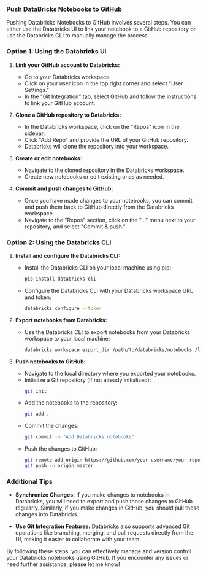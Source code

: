 ### Push DataBricks Notebooks to GitHub

Pushing Databricks Notebooks to GitHub involves several steps. You can either use the Databricks UI to link your notebook to a GitHub repository or use the Databricks CLI to manually manage the process.

### Option 1: Using the Databricks UI

1. **Link your GitHub account to Databricks:**
   - Go to your Databricks workspace.
   - Click on your user icon in the top right corner and select "User Settings."
   - In the "Git Integration" tab, select GitHub and follow the instructions to link your GitHub account.

2. **Clone a GitHub repository to Databricks:**
   - In the Databricks workspace, click on the "Repos" icon in the sidebar.
   - Click "Add Repo" and provide the URL of your GitHub repository.
   - Databricks will clone the repository into your workspace.

3. **Create or edit notebooks:**
   - Navigate to the cloned repository in the Databricks workspace.
   - Create new notebooks or edit existing ones as needed.

4. **Commit and push changes to GitHub:**
   - Once you have made changes to your notebooks, you can commit and push them back to GitHub directly from the Databricks workspace.
   - Navigate to the "Repos" section, click on the "..." menu next to your repository, and select "Commit & push."

### Option 2: Using the Databricks CLI

1. **Install and configure the Databricks CLI:**
   - Install the Databricks CLI on your local machine using pip:
     ```bash
     pip install databricks-cli
     ```
   - Configure the Databricks CLI with your Databricks workspace URL and token:
     ```bash
     databricks configure --token
     ```

2. **Export notebooks from Databricks:**
   - Use the Databricks CLI to export notebooks from your Databricks workspace to your local machine:
     ```bash
     databricks workspace export_dir /path/to/databricks/notebooks /local/path --format DBC
     ```

3. **Push notebooks to GitHub:**
   - Navigate to the local directory where you exported your notebooks.
   - Initialize a Git repository (if not already initialized):
     ```bash
     git init
     ```
   - Add the notebooks to the repository:
     ```bash
     git add .
     ```
   - Commit the changes:
     ```bash
     git commit -m "Add Databricks notebooks"
     ```
   - Push the changes to GitHub:
     ```bash
     git remote add origin https://github.com/your-username/your-repo.git
     git push -u origin master
     ```

### Additional Tips

- **Synchronize Changes:**
  If you make changes to notebooks in Databricks, you will need to export and push those changes to GitHub regularly. Similarly, if you make changes in GitHub, you should pull those changes into Databricks.

- **Use Git Integration Features:**
  Databricks also supports advanced Git operations like branching, merging, and pull requests directly from the UI, making it easier to collaborate with your team.

By following these steps, you can effectively manage and version control your Databricks notebooks using GitHub. If you encounter any issues or need further assistance, please let me know!
